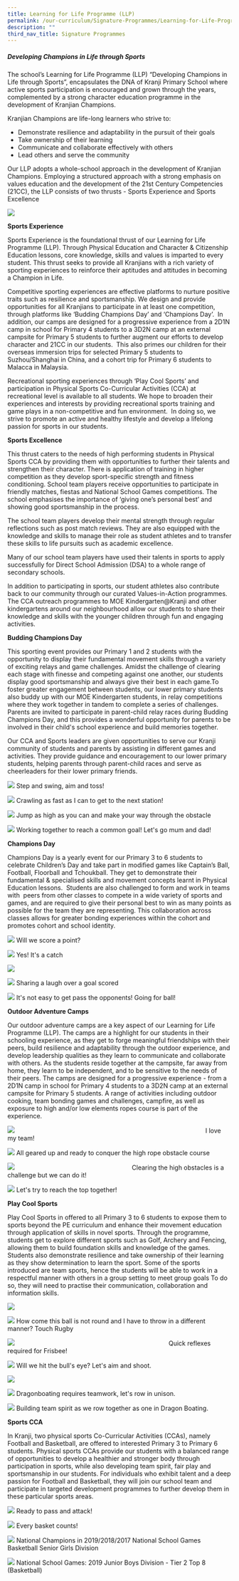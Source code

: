 ```yaml
---
title: Learning for Life Programme (LLP)
permalink: /our-curriculum/Signature-Programmes/Learning-for-Life-Programme-LLP/
description: ""
third_nav_title: Signature Programmes
---
```

##### **Developing Champions in Life through Sports**

  

The school’s Learning for Life Programme (LLP) “Developing Champions in Life through Sports”, encapsulates the DNA of Kranji Primary School where active sports participation is encouraged and grown through the years, complemented by a strong character education programme in the development of Kranjian Champions. 

  

Kranjian Champions are life-long learners who strive to: 

  

*   Demonstrate resilience and adaptability in the pursuit of their goals
*   Take ownership of their learning
*   Communicate and collaborate effectively with others 
*   Lead others and serve the community 

  

Our LLP adopts a whole-school approach in the development of Kranjian Champions. Employing a structured approach with a strong emphasis on values education and the development of the 21st Century Competencies (21CC), the LLP consists of two thrusts - Sports Experience and Sports Excellence

![](/images/Our%20Curriculum/Signature%20Programmes/Learning%20for%20Life%20Prog%20(LLP)/L1.jpg)  

**Sports Experience**

  

Sports Experience is the foundational thrust of our Learning for Life Programme (LLP). Through Physical Education and Character & Citizenship Education lessons, core knowledge, skills and values is imparted to every student. This thrust seeks to provide all Kranjians with a rich variety of sporting experiences to reinforce their aptitudes and attitudes in becoming a Champion in Life.

Competitive sporting experiences are effective platforms to nurture positive traits such as resilience and sportsmanship. We design and provide opportunities for all Kranjians to participate in at least one competition, through platforms like ‘Budding Champions Day’ and ‘Champions Day’.  In addition, our camps are designed for a progressive experience from a 2D1N camp in school for Primary 4 students to a 3D2N camp at an external campsite for Primary 5 students to further augment our efforts to develop character and 21CC in our students.  This also primes our children for their overseas immersion trips for selected Primary 5 students to Suzhou/Shanghai in China, and a cohort trip for Primary 6 students to Malacca in Malaysia.

Recreational sporting experiences through ‘Play Cool Sports’ and participation in Physical Sports Co-Curricular Activities (CCA) at recreational level is available to all students. We hope to broaden their experiences and interests by providing recreational sports training and game plays in a non-competitive and fun environment.  In doing so, we strive to promote an active and healthy lifestyle and develop a lifelong passion for sports in our students. 

**Sports Excellence**

This thrust caters to the needs of high performing students in Physical Sports CCA by providing them with opportunities to further their talents and strengthen their character. There is application of training in higher competition as they develop sport-specific strength and fitness conditioning. School team players receive opportunities to participate in friendly matches, fiestas and National School Games competitions. The school emphasises the importance of ‘giving one’s personal best’ and showing good sportsmanship in the process. 

The school team players develop their mental strength through regular reflections such as post match reviews. They are also equipped with the knowledge and skills to manage their role as student athletes and to transfer these skills to life pursuits such as academic excellence. 

Many of our school team players have used their talents in sports to apply successfully for Direct School Admission (DSA) to a whole range of secondary schools.  

In addition to participating in sports, our student athletes also contribute back to our community through our curated Values-in-Action programmes. The CCA outreach programmes to MOE Kindergarten@Kranji and other kindergartens around our neighbourhood allow our students to share their knowledge and skills with the younger children through fun and engaging activities. 

**Budding Champions Day**

This sporting event provides our Primary 1 and 2 students with the opportunity to display their fundamental movement skills through a variety of exciting relays and game challenges. Amidst the challenge of clearing each stage with finesse and competing against one another, our students display good sportsmanship and always give their best in each game.To foster greater engagement between students, our lower primary students also buddy up with our MOE Kindergarten students, in relay competitions where they work together in tandem to complete a series of challenges. Parents are invited to participate in parent-child relay races during Budding Champions Day, and this provides a wonderful opportunity for parents to be involved in their child's school experience and build memories together.

Our CCA and Sports leaders are given opportunities to serve our Kranji community of students and parents by assisting in different games and activities. They provide guidance and encouragement to our lower primary students, helping parents through parent-child races and serve as cheerleaders for their lower primary friends.  
  
![](/images/Our%20Curriculum/Signature%20Programmes/Learning%20for%20Life%20Prog%20(LLP)/L2.jpg)
Step and swing, aim and toss!

  

![](/images/Our%20Curriculum/Signature%20Programmes/Learning%20for%20Life%20Prog%20(LLP)/L3.jpg)
Crawling as fast as I can to get to the next station!

![](/images/Our%20Curriculum/Signature%20Programmes/Learning%20for%20Life%20Prog%20(LLP)/L4.jpg)
Jump as high as you can and make your way through the obstacle

![](/images/Our%20Curriculum/Signature%20Programmes/Learning%20for%20Life%20Prog%20(LLP)/L5.jpg)
Working together to reach a common goal! Let's go mum and dad!

  
**Champions Day**  
  

Champions Day is a yearly event for our Primary 3 to 6 students to celebrate Children’s Day and take part in modified games like Captain’s Ball, Football, Floorball and Tchoukball. They get to demonstrate their fundamental & specialised skills and movement concepts learnt in Physical Education lessons.  Students are also challenged to form and work in teams with  peers from other classes to compete in a wide variety of sports and games, and are required to give their personal best to win as many points as possible for the team they are representing. This collaboration across classes allows for greater bonding experiences within the cohort and promotes cohort and school identity. 

![](/images/Our%20Curriculum/Signature%20Programmes/Learning%20for%20Life%20Prog%20(LLP)/L6.jpg)
Will we score a point?

![](/images/Our%20Curriculum/Signature%20Programmes/Learning%20for%20Life%20Prog%20(LLP)/L7.jpg)
Yes! It's a catch

![](/images/Our%20Curriculum/Signature%20Programmes/Learning%20for%20Life%20Prog%20(LLP)/L8.png)

![](/images/Our%20Curriculum/Signature%20Programmes/Learning%20for%20Life%20Prog%20(LLP)/L9.jpg)
Sharing a laugh over a goal scored

![](/images/Our%20Curriculum/Signature%20Programmes/Learning%20for%20Life%20Prog%20(LLP)/L10.jpg)
It's not easy to get pass the opponents! Going for ball!

  

**Outdoor Adventure Camps**

  

Our outdoor adventure camps are a key aspect of our Learning for Life Programme (LLP). The camps are a highlight for our students in their schooling experience, as they get to forge meaningful friendships with their peers, build resilience and adaptability through the outdoor experience, and develop leadership qualities as they learn to communicate and collaborate with others. As the students reside together at the campsite, far away from home, they learn to be independent, and to be sensitive to the needs of their peers. The camps are designed for a progressive experience - from a 2D1N camp in school for Primary 4 students to a 3D2N camp at an external campsite for Primary 5 students. A range of activities including outdoor cooking, team bonding games and challenges, campfire, as well as exposure to high and/or low elements ropes course is part of the experience. 

  
![](/images/Our%20Curriculum/Signature%20Programmes/Learning%20for%20Life%20Prog%20(LLP)/L11.jpg)                                                                                                             I love my team!

![](/images/Our%20Curriculum/Signature%20Programmes/Learning%20for%20Life%20Prog%20(LLP)/L12.jpg)
All geared up and ready to conquer the high rope obstacle course

![](/images/Our%20Curriculum/Signature%20Programmes/Learning%20for%20Life%20Prog%20(LLP)/L13.jpg)                                                                   Clearing the high obstacles is a challenge but we can do it!

![](/images/Our%20Curriculum/Signature%20Programmes/Learning%20for%20Life%20Prog%20(LLP)/L14.jpg)
Let's try to reach the top together!

  

**Play Cool Sports**

  

Play Cool Sports in offered to all Primary 3 to 6 students to expose them to sports beyond the PE curriculum and enhance their movement education through application of skills in novel sports. Through the programme, students get to explore different sports such as Golf, Archery and Fencing, allowing them to build foundation skills and knowledge of the games. Students also demonstrate resilience and take ownership of their learning as they show determination to learn the sport. Some of the sports introduced are team sports, hence the students will be able to work in a respectful manner with others in a group setting to meet group goals To do so, they will need to practise their communication, collaboration and information skills.

![](/images/Our%20Curriculum/Signature%20Programmes/Learning%20for%20Life%20Prog%20(LLP)/L15.png)

![](/images/Our%20Curriculum/Signature%20Programmes/Learning%20for%20Life%20Prog%20(LLP)/L16.jpg)
How come this ball is not round and I have to throw in a different manner? Touch Rugby

![](/images/Our%20Curriculum/Signature%20Programmes/Learning%20for%20Life%20Prog%20(LLP)/L17.jpg)                                                                                        Quick reflexes required for Frisbee!

![](/images/Our%20Curriculum/Signature%20Programmes/Learning%20for%20Life%20Prog%20(LLP)/L18.jpg)
Will we hit the bull's eye? Let's aim and shoot.

![](/images/Our%20Curriculum/Signature%20Programmes/Learning%20for%20Life%20Prog%20(LLP)/L19.png)


![](/images/Our%20Curriculum/Signature%20Programmes/Learning%20for%20Life%20Prog%20(LLP)/L20.jpg)
Dragonboating requires teamwork, let's row in unison.

  
![](/images/Our%20Curriculum/Signature%20Programmes/Learning%20for%20Life%20Prog%20(LLP)/L21.jpg)
Building team spirit as we row together as one in Dragon Boating.

  
**Sports CCA**  
  

In Kranji, two physical sports Co-Curricular Activities (CCAs), namely Football and Basketball, are offered to interested Primary 3 to Primary 6 students. Physical sports CCAs provide our students with a balanced range of opportunities to develop a healthier and stronger body through participation in sports, while also developing team spirit, fair play and sportsmanship in our students. For individuals who exhibit talent and a deep passion for Football and Basketball, they will join our school team and participate in targeted development programmes to further develop them in these particular sports areas. 

  

![](/images/Our%20Curriculum/Signature%20Programmes/Learning%20for%20Life%20Prog%20(LLP)/L22.jpg)
Ready to pass and attack!

  
![](/images/Our%20Curriculum/Signature%20Programmes/Learning%20for%20Life%20Prog%20(LLP)/L23.jpg)
Every basket counts!

![](/images/Our%20Curriculum/Signature%20Programmes/Learning%20for%20Life%20Prog%20(LLP)/L24.jpg)
National Champions in 2019/2018/2017 National School Games Basketball Senior Girls Division

![](/images/Our%20Curriculum/Signature%20Programmes/Learning%20for%20Life%20Prog%20(LLP)/L25.jpg)
National School Games: 2019 Junior Boys Division - Tier 2 Top 8 (Basketball)